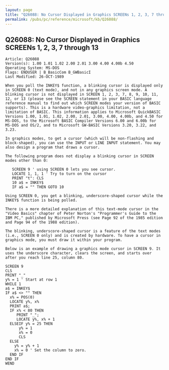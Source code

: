 ```yaml
---
layout: page
title: "Q26088: No Cursor Displayed in Graphics SCREENs 1, 2, 3, 7 through 13"
permalink: /pubs/pc/reference/microsoft/kb/Q26088/
---
```


## Q26088: No Cursor Displayed in Graphics SCREENs 1, 2, 3, 7 through 13

	Article: Q26088
	Version(s): 1.00 1.01 1.02 2.00 2.01 3.00 4.00 4.00b 4.50
	Operating System: MS-DOS
	Flags: ENDUSER | B_BasicCom B_GWBasicI
	Last Modified: 26-OCT-1989
	
	When you poll the INKEY$ function, a blinking cursor is displayed only
	in SCREEN 0 (text mode), and not in any graphics screen mode. A
	blinking cursor is not displayed in SCREEN 1, 2, 3, 7, 8, 9, 10, 11,
	12, or 13 (please see the SCREEN statement in your BASIC language
	reference manual to find out which SCREEN modes your version of BASIC
	supports). This is a hardware video-graphics limitation, not a
	limitation of BASIC. This information applies to Microsoft QuickBASIC
	Versions 1.00, 1.01, 1.02, 2.00, 2.01, 3.00, 4.00, 4.00b, and 4.50 for
	MS-DOS, to the Microsoft BASIC Compiler Versions 6.00 and 6.00b for
	MS-DOS and OS/2, and to Microsoft GW-BASIC Versions 3.20, 3.22, and
	3.23.
	
	In graphics modes, to get a cursor (which will be non-flashing and
	block-shaped), you can use the INPUT or LINE INPUT statement. You may
	also design a program that draws a cursor.
	
	The following program does not display a blinking cursor in SCREEN
	modes other than 0:
	
	   SCREEN 9 ' using SCREEN 0 lets you see cursor.
	   LOCATE 1, 1, 1 ' Try to turn on the cursor
	   PRINT "t": CLS
	   10 a$ = INKEY$
	   IF a$ = "" THEN GOTO 10
	
	Using SCREEN 0, you get a blinking, underscore-shaped cursor while the
	INKEY$ function is being polled.
	
	There is a more detailed explanation of this text-mode cursor in the
	"Video Basics" chapter of Peter Norton's "Programmer's Guide to the
	IBM PC," published by Microsoft Press (see Page 92 of the 1985 edition
	and Page 94 of the 1988 edition).
	
	The blinking, underscore-shaped cursor is a feature of the text modes
	(i.e., SCREEN 0 only) and is created by hardware. To have a cursor in
	graphics mode, you must draw it within your program.
	
	Below is an example of drawing a graphics mode cursor in SCREEN 9. It
	uses the underscore character, clears the screen, and starts over
	after you reach line 25, column 80.
	
	SCREEN 9
	CLS
	PRINT "_"
	y% = 1 ' Start at row 1
	WHILE 1
	a$ = INKEY$
	IF a$ <> "" THEN
	  x% = POS(0)
	  LOCATE y%, x%
	  PRINT a$;
	  IF x% < 80 THEN
	     PRINT "_";
	     LOCATE y%, x% + 1
	  ELSEIF y% = 25 THEN
	      y% = 1
	      x% = 0
	      CLS
	  ELSE
	    y% = y% + 1
	    x% = 0 ' Set the column to zero.
	  END IF
	END IF
	WEND
